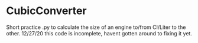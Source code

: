 # CubicConverter
Short practice .py to calculate the size of an engine to/from CI/Liter to the other.
12/27/20 this code is incomplete, havent gotten around to fixing it yet.
